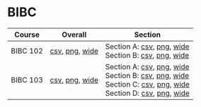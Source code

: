 # BIBC

| Course | Overall | Section |
| ------ | ------- | ------- |
| BIBC 102 | [csv](https://github.com/UCSD-Historical-Enrollment-Data/2024Fall/blob/main/overall/BIBC%20102.csv), [png](https://raw.githubusercontent.com/UCSD-Historical-Enrollment-Data/2024Fall/main/plot_overall/BIBC%20102.png), [wide](https://raw.githubusercontent.com/UCSD-Historical-Enrollment-Data/2024Fall/main/plot_overall_wide/BIBC%20102.png) | Section A: [csv](https://github.com/UCSD-Historical-Enrollment-Data/2024Fall/blob/main/section/BIBC%20102_A.csv), [png](https://raw.githubusercontent.com/UCSD-Historical-Enrollment-Data/2024Fall/main/plot_section/BIBC%20102_A.png), [wide](https://raw.githubusercontent.com/UCSD-Historical-Enrollment-Data/2024Fall/main/plot_section_wide/BIBC%20102_A.png)<br>Section B: [csv](https://github.com/UCSD-Historical-Enrollment-Data/2024Fall/blob/main/section/BIBC%20102_B.csv), [png](https://raw.githubusercontent.com/UCSD-Historical-Enrollment-Data/2024Fall/main/plot_section/BIBC%20102_B.png), [wide](https://raw.githubusercontent.com/UCSD-Historical-Enrollment-Data/2024Fall/main/plot_section_wide/BIBC%20102_B.png) |
| BIBC 103 | [csv](https://github.com/UCSD-Historical-Enrollment-Data/2024Fall/blob/main/overall/BIBC%20103.csv), [png](https://raw.githubusercontent.com/UCSD-Historical-Enrollment-Data/2024Fall/main/plot_overall/BIBC%20103.png), [wide](https://raw.githubusercontent.com/UCSD-Historical-Enrollment-Data/2024Fall/main/plot_overall_wide/BIBC%20103.png) | Section A: [csv](https://github.com/UCSD-Historical-Enrollment-Data/2024Fall/blob/main/section/BIBC%20103_A.csv), [png](https://raw.githubusercontent.com/UCSD-Historical-Enrollment-Data/2024Fall/main/plot_section/BIBC%20103_A.png), [wide](https://raw.githubusercontent.com/UCSD-Historical-Enrollment-Data/2024Fall/main/plot_section_wide/BIBC%20103_A.png)<br>Section B: [csv](https://github.com/UCSD-Historical-Enrollment-Data/2024Fall/blob/main/section/BIBC%20103_B.csv), [png](https://raw.githubusercontent.com/UCSD-Historical-Enrollment-Data/2024Fall/main/plot_section/BIBC%20103_B.png), [wide](https://raw.githubusercontent.com/UCSD-Historical-Enrollment-Data/2024Fall/main/plot_section_wide/BIBC%20103_B.png)<br>Section C: [csv](https://github.com/UCSD-Historical-Enrollment-Data/2024Fall/blob/main/section/BIBC%20103_C.csv), [png](https://raw.githubusercontent.com/UCSD-Historical-Enrollment-Data/2024Fall/main/plot_section/BIBC%20103_C.png), [wide](https://raw.githubusercontent.com/UCSD-Historical-Enrollment-Data/2024Fall/main/plot_section_wide/BIBC%20103_C.png)<br>Section D: [csv](https://github.com/UCSD-Historical-Enrollment-Data/2024Fall/blob/main/section/BIBC%20103_D.csv), [png](https://raw.githubusercontent.com/UCSD-Historical-Enrollment-Data/2024Fall/main/plot_section/BIBC%20103_D.png), [wide](https://raw.githubusercontent.com/UCSD-Historical-Enrollment-Data/2024Fall/main/plot_section_wide/BIBC%20103_D.png) |
